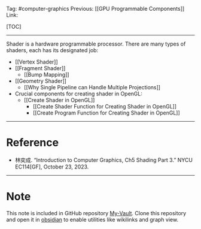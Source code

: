 Tag: #computer-graphics 
Previous: [[GPU Programmable Components]]
Link: 

[TOC]

---

Shader is a hardware programmable processor. There are many types of shaders, each has its designated job:

- [[Vertex Shader]]
- [[Fragment Shader]]
	- [[Bump Mapping]]
- [[Geometry Shader]]
	- [[Why Single Pipeline can Handle Multiple Projections]]
- Crucial components for creating shader in OpenGL:
	- [[Create Shader in OpenGL]]
		- [[Create Shader Function for Creating Shader in OpenGL]]
		- [[Create Program Function for Creating Shader in OpenGL]]

---

# Reference

- 林奕成. “Introduction to Computer Graphics, Ch5 Shading Part 3.” NYCU EC114[GF], October 23, 2023.

---

# Note

This note is included in GitHub repository [My-Vault](https://github.com/LittleD3092/My-Vault.git). Clone this repository and open it in [obsidian](https://obsidian.md/) to enable utilities like wikilinks and graph view.